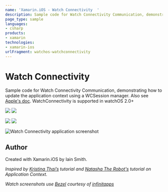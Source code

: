 ```yaml
---
name: 'Xamarin.iOS - Watch Connectivity  '
description: Sample code for Watch Connectivity Communication, demonstrating how to update the application context using a WCSession manager. Also see [Apple's...
page_type: sample
languages:
- csharp
products:
- xamarin
technologies:
- xamarin-ios
urlFragment: watchos-watchconnectivity
---
```

# Watch Connectivity  

Sample code for Watch Connectivity Communication, demonstrating how to update the application context using a WCSession manager. Also see [Apple's doc]. WatchConnectivity is supported in watchOS 2.0+

![](Screenshots/phoneNoCommand_small.png) ![](Screenshots/watchNoCommand_small.png) 

![](Screenshots/phoneCommand_small.png) ![](Screenshots/watchCommand_small.png)

![Watch Connectivity   application screenshot](Screenshots/phoneCommand.png "Watch Connectivity   application screenshot")

## Author

Created with Xamarin.iOS by Iain Smith.

*Inspired by [Kristina Thai’s] tutorial and [Natasha The Robot's] tutorial on Application Context.*  

*Watch screenshots use [Bezel] courtesy of [infinitapps]*  

[Bezel]:http://infinitapps.com/bezel/
[infinitapps]:http://infinitapps.com/

[Kristina Thai’s]:http://kristina.io/watchos-2-tutorial-using-application-context-to-transfer-data-watch-connectivity-2/
[Natasha The Robot's]:https://www.natashatherobot.com/watchconnectivity-application-context/
[Apple's doc]:https://developer.apple.com/reference/watchconnectivity
